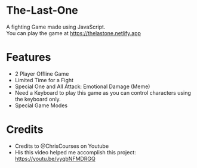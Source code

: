 # The-Last-One
A fighting Game made using JavaScript. <br>
You can play the game at https://thelastone.netlify.app


# Features 
- 2 Player Offline Game
- Limited Time for a Fight
- Special One and All Attack: Emotional Damage  (Meme)
- Need a Keyboard to play this game as you can control characters using the keyboard only.
- Special Game Modes


# Credits
- Credits to @ChrisCourses on Youtube
- His this video helped me accomplish this project: https://youtu.be/vyqbNFMDRGQ
